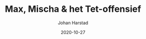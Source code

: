 ---
title: "Max, Mischa & het Tet-offensief"
author: "Johan Harstad"
isbn: ""
isbn13: "9789057598494"
rating: "4"
publisher: "Podium"
pages: "1230"
publishYear: "2017"
read: "2020"
goodreads_id: "33513041"
language: "nl"
date: "2020-10-27"
---